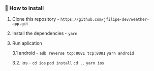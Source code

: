 ### 💾 How to install
1. Clone this repository - 
`https://github.com/jfilipe-dev/weather-app.git`

2. Install the dependencies - 
`yarn`

3. Run aplication

   3.1 android - 
`adb reverse tcp:8081 tcp:8081`
`yarn android`

   3.2. ios - 
`cd ios`
`pod install`
`cd ..`
`yarn ios`
